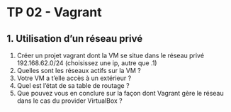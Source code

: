 # TP 02 - Vagrant

## 1. Utilisation d’un réseau privé

1. Créer un projet vagrant dont la VM se situe dans le réseau privé 192.168.62.0/24 (choisissez une ip, autre que .1)
2. Quelles sont les réseaux actifs sur la VM ?
3. Votre VM a t’elle accès à un extérieur ?
4. Quel est l’état de sa table de routage ?
5. Que pouvez vous en conclure sur la façon dont Vagrant gère le réseau dans le cas du provider VirtualBox ?
